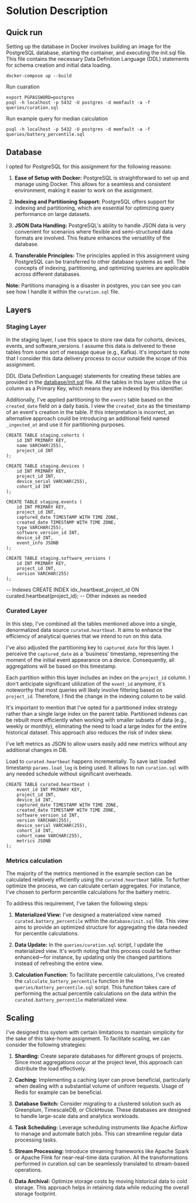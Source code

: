 # Solution Description

## Quick run
Setting up the database in Docker involves building an image for the PostgreSQL database, starting the container, and executing the init.sql file. This file contains the necessary Data Definition Language (DDL) statements for schema creation and initial data loading.

    docker-compose up --build

Run cuaration

    export PGPASSWORD=postgres   
    psql -h localhost -p 5432 -U postgres -d memfault -a -f queries/curation.sql

Run example query for median calculation

    psql -h localhost -p 5432 -U postgres -d memfault -a -f queries/battery_percentile.sql


## Database
I opted for PostgreSQL for this assignment for the following reasons:

1. **Ease of Setup with Docker:** PostgreSQL is straightforward to set up and manage using Docker. This allows for a seamless and consistent environment, making it easier to work on the assignment.

2. **Indexing and Partitioning Support:** PostgreSQL offers support for indexing and partitioning, which are essential for optimizing query performance on large datasets.

3. **JSON Data Handling:** PostgreSQL's ability to handle JSON data is very convenient for scenarios where flexible and semi-structured data formats are involved. This feature enhances the versatility of the database.

4. **Transferable Principles:** The principles applied in this assignment using PostgreSQL can be transferred to other database systems as well. The concepts of indexing, partitioning, and optimizing queries are applicable across different databases.

**Note:** Partitions managing is a disaster in postgres, you can see you can see how I handle it within the `curation.sql` file. 

## Layers

### Staging Layer

In the staging layer, I use this space to store raw data for cohorts, devices, events, and software_versions. I assume this data is delivered to these tables from some sort of message queue (e.g., Kafka). It's important to note that I consider this data delivery process to occur outside the scope of this assignment.

DDL (Data Definition Language) statements for creating these tables are provided in the [database/init.sql](database/init.sql) file. All the tables in this layer utilize the `id` column as a Primary Key, which means they are indexed by this identifier.

Additionally, I've applied partitioning to the `events` table based on the `created_date` field on a daily basis. I view the `created_date` as the timestamp of an event's creation in the table. If this interpretation is incorrect, an alternative approach could be introducing an additional field named `_ingested_at` and use it for partitioning purposes.

    CREATE TABLE staging.cohorts (
        id INT PRIMARY KEY,
        name VARCHAR(255),
        project_id INT
    );
    
    CREATE TABLE staging.devices (
        id INT PRIMARY KEY,
        project_id INT,
        device_serial VARCHAR(255),
        cohort_id INT
    );
    
    CREATE TABLE staging.events (
        id INT PRIMARY KEY,
        project_id INT,
        captured_date TIMESTAMP WITH TIME ZONE,
        created_date TIMESTAMP WITH TIME ZONE,
        type VARCHAR(255),
        software_version_id INT,
        device_id INT,
        event_info JSONB
    );
    
    CREATE TABLE staging.software_versions (
        id INT PRIMARY KEY,
        project_id INT,
        version VARCHAR(255)
    );


-- Indexes
CREATE INDEX idx_heartbeat_project_id ON curated.heartbeat(project_id);
-- Other indexes as needed


### Curated Layer

In this step, I've combined all the tables mentioned above into a single, denormalized data source `curated.heartbeat`. It aims to enhance the efficiency of analytical queries that we intend to run on this data.

I've also adjusted the partitioning key to `captured_date` for this layer. I perceive the `captured_date` as a 'business' timestamp, representing the moment of the initial event appearance on a device. Consequently, all aggregations will be based on this timestamp.

Each partition within this layer includes an index on the `project_id` column. I don't anticipate significant utilization of the `event_id` anymore, it's noteworthy that most queries will likely involve filtering based on `project_id`. Therefore, I find the change in the indexing column to be valid.

It's important to mention that I've opted for a partitioned index strategy rather than a single large index on the parent table. Partitioned indexes can be rebuilt more efficiently when working with smaller subsets of data (e.g., weekly or monthly), eliminating the need to load a large index for the entire historical dataset. This approach also reduces the risk of index skew.

I've left metrics as JSON to allow users easily add new metrics without any additional changes in DB.

Load to `curated.heartbeat` happens incrementally. To save last loaded timestamp `params.load_log` is being used. It allows to run `curation.sql` with any needed schedule without significant overheads.

    CREATE TABLE curated.heartbeat (
        event_id INT PRIMARY KEY,
        project_id INT,
        device_id INT,
        captured_date TIMESTAMP WITH TIME ZONE,
        created_date TIMESTAMP WITH TIME ZONE,
        software_version_id INT,
        version VARCHAR(255),
        device_serial VARCHAR(255),
        cohort_id INT,
        cohort_name VARCHAR(255),
        metrics JSONB
    );

### Metrics calculation

The majority of the metrics mentioned in the example section can be calculated relatively efficiently using the `curated.heartbeat` table. To further optimize the process, we can calculate certain aggregates. For instance, I've chosen to perform percentile calculations for the battery metric.

To address this requirement, I've taken the following steps:

1. **Materialized View:** I've designed a materialized view named `curated.battery_percentile` within the `database/init.sql` file. This view aims to provide an optimized structure for aggregating the data needed for percentile calculations.

2. **Data Update:** In the `queries/curation.sql` script, I update the materialized view. It's worth noting that this process could be further enhanced—for instance, by updating only the changed partitions instead of refreshing the entire view.

3. **Calculation Function:** To facilitate percentile calculations, I've created the `calculate_battery_percentile` function in the `queries/battery_percentile.sql` script. This function takes care of performing the actual percentile calculations on the data within the `curated.battery_percentile` materialized view.


## Scaling
I've designed this system with certain limitations to maintain simplicity for the sake of this take-home assignment. To facilitate scaling, we can consider the following strategies:

1. **Sharding:** Create separate databases for different groups of projects. Since most aggregations occur at the project level, this approach can distribute the load effectively.

2. **Caching:** Implementing a caching layer can prove beneficial, particularly when dealing with a substantial volume of uniform requests. Usage of Redis for example can be beneficial.

3. **Database Switch:** Consider migrating to a clustered solution such as Greenplum, TimescaleDB, or ClickHouse. These databases are designed to handle large-scale data and analytics workloads.

4. **Task Scheduling:** Leverage scheduling instruments like Apache Airflow to manage and automate batch jobs. This can streamline regular data processing tasks.

5. **Stream Processing:** Introduce streaming frameworks like Apache Spark or Apache Flink for near-real-time data curation. All the transformations performed in curation.sql can be seamlessly translated to stream-based operations.

6. **Data Archival:** Optimize storage costs by moving historical data to cold storage. This approach helps in retaining data while reducing the overall storage footprint.
